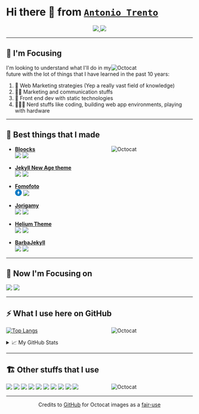 # Hi there 👋 from [`Antonio Trento`](https://antoniotrento.net)

<p align="center">
  <a href="https://twitter.com/lantoniotrento">
    <img src="https://img.shields.io/badge/-@lantoniotrento-1ca0f1?style=flat-square&logo=twitter&logoColor=white" />
  </a>
  <a href="https://www.linkedin.com/in/antoniotrento/">
    <img src="https://img.shields.io/badge/-antoniotrento-blue?style=flat-square&logo=linkedin&logoColor=white" />
  </a>
</p>

---

## 🎯 I'm Focusing

<img align="right" width="220" src="https://octodex.github.com/images/daftpunktocat-thomas.gif" alt="Octocat" />

I'm looking to understand what I'll do in my future with the lot of things that I have learned in the past 10 years:

1. 🚀 Web Marketing strategies (Yep a really vast field of knowledge)  
2. 🧙🏼 Marketing and communication stuffs  
3. 🎨 Front end dev with static technologies  
4. 👨🏻‍💻 Nerd stuffs like coding, building web app environments, playing with hardware  

---

## 💎 Best things that I made

<img align="right" width="220" src="https://octodex.github.com/images/labtocat.png" alt="Octocat" />

- [**Bloocks**](https://bloocks.dev)  
  <img src="https://www.vectorlogo.zone/logos/github/github-icon.svg" width="18" /> 
  <img src="https://www.vectorlogo.zone/logos/jekyllrb/jekyllrb-icon.svg" width="18" />

- [**Jekyll New Age theme**](https://jamstackthemes.dev/theme/jekyll-new-age/)  
  <img src="https://www.vectorlogo.zone/logos/github/github-icon.svg" width="18" /> 
  <img src="https://www.vectorlogo.zone/logos/jekyllrb/jekyllrb-icon.svg" width="18" />

- [**Fomofoto**](https://fomofoto.net)  
  <img src="https://github.com/antoniotrento/antoniotrento/blob/master/img/ampproject-official.svg" width="18" /> 
  <img src="https://www.vectorlogo.zone/logos/jekyllrb/jekyllrb-icon.svg" width="18" />

- [**Jorigamy**](https://jorigamy.github.io)  
  <img src="https://www.vectorlogo.zone/logos/github/github-icon.svg" width="18" /> 
  <img src="https://www.vectorlogo.zone/logos/jekyllrb/jekyllrb-icon.svg" width="18" />

- [**Helium Theme**](https://jamstackthemes.dev/theme/jekyll-helium-theme/)  
  <img src="https://www.vectorlogo.zone/logos/github/github-icon.svg" width="18" /> 
  <img src="https://www.vectorlogo.zone/logos/jekyllrb/jekyllrb-icon.svg" width="18" />

- [**BarbaJekyll**](https://barbajekyll.github.io)  
  <img src="https://www.vectorlogo.zone/logos/github/github-icon.svg" width="18" /> 
  <img src="https://www.vectorlogo.zone/logos/jekyllrb/jekyllrb-icon.svg" width="18" />

---

## 🎯 Now I'm Focusing on

<p>
  <img src="https://www.vectorlogo.zone/logos/tailwindcss/tailwindcss-icon.svg" width="40" /> 
  <img src="https://www.vectorlogo.zone/logos/jekyllrb/jekyllrb-icon.svg" width="40" />
</p>

---

## ⚡️ What I use here on GitHub

<img align="right" width="220" src="https://octodex.github.com/images/stormtroopocat.jpg" alt="Octocat" />

[![Top Langs](https://antonioreadmestats.vercel.app/api/top-langs/?username=antoniotrento&layout=compact)](https://github.com/antoniotrento)

<details>
<summary>📈 My GitHub Stats</summary>
<br />
<img src="https://antonioreadmestats.vercel.app/api?username=antoniotrento&show_icons=true" />
</details>

---

## 🏗 Other stuffs that I use

<img align="right" width="220" src="https://octodex.github.com/images/inspectocat.jpg" alt="Octocat" />

<p>
  <img src="https://cdn.jsdelivr.net/gh/devicons/devicon/icons/amazonwebservices/amazonwebservices-original-wordmark.svg" width="40"/>
  <img src="https://cdn.jsdelivr.net/gh/devicons/devicon/icons/javascript/javascript-original.svg" width="40"/>
  <img src="https://www.vectorlogo.zone/logos/jekyllrb/jekyllrb-icon.svg" width="40"/>
  <img src="https://cdn.jsdelivr.net/gh/devicons/devicon/icons/mysql/mysql-original-wordmark.svg" width="40"/>
  <img src="https://cdn.jsdelivr.net/gh/devicons/devicon/icons/nodejs/nodejs-original-wordmark.svg" width="40"/>
  <img src="https://cdn.jsdelivr.net/gh/devicons/devicon/icons/photoshop/photoshop-plain.svg" width="40"/>
  <img src="https://cdn.jsdelivr.net/gh/devicons/devicon/icons/php/php-original.svg" width="40"/>
  <img src="https://cdn.jsdelivr.net/gh/devicons/devicon/icons/postgresql/postgresql-original-wordmark.svg" width="40"/>
  <img src="https://cdn.jsdelivr.net/gh/devicons/devicon/icons/python/python-original.svg" width="40"/>
  <img src="https://cdn.jsdelivr.net/gh/devicons/devicon/icons/ruby/ruby-original-wordmark.svg" width="40"/>
</p>

---

<p align="center">
  Credits to <a href="https://github.com">GitHub</a> for Octocat images as a 
  <a href="https://octodex.github.com/faq/#can-i-use-an-octocat-as-my-app-logo-or-icon">fair-use</a>
</p>
